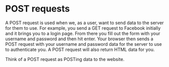 # POST requests

A POST request is used when we, as a user, want to send data to the server for them to use. For example, you send a GET request to Facebook initially and it brings you to a login page. From there you fill out the form with your username and password and then hit enter. Your browser then sends a POST request with your username and password data for the server to use to authenticate you. A POST request will also return HTML data for you. 

Think of a POST request as POSTing data to the website. 
